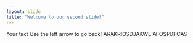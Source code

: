 ```yaml
---
layout: slide
title: "Welcome to our second slide!"
---
```

Your text
Use the left arrow to go back! ARAKRIOSDJAKWEIAFOSPDFCAS
